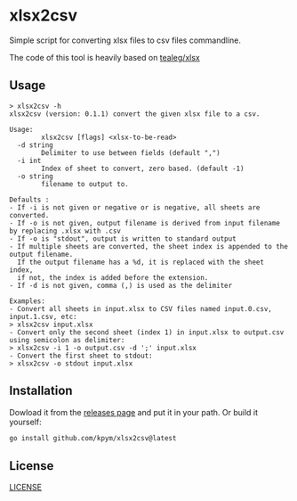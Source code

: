 # xlsx2csv
Simple script for converting xlsx files to csv files commandline. 

The code of this tool is heavily based on [tealeg/xlsx](https://github.com/tealeg/xlsx2csv)

## Usage
```
> xlsx2csv -h
xlsx2csv (version: 0.1.1) convert the given xlsx file to a csv.

Usage:
        xlsx2csv [flags] <xlsx-to-be-read>
  -d string
        Delimiter to use between fields (default ",")
  -i int
        Index of sheet to convert, zero based. (default -1)
  -o string
        filename to output to.

Defaults :
- If -i is not given or negative or is negative, all sheets are converted.       
- If -o is not given, output filename is derived from input filename by replacing .xlsx with .csv
- If -o is "stdout", output is written to standard output
- If multiple sheets are converted, the sheet index is appended to the output filename.
  If the output filename has a %d, it is replaced with the sheet index,
  if not, the index is added before the extension.
- If -d is not given, comma (,) is used as the delimiter

Examples:
- Convert all sheets in input.xlsx to CSV files named input.0.csv, input.1.csv, etc:
> xlsx2csv input.xlsx
- Convert only the second sheet (index 1) in input.xlsx to output.csv using semicolon as delimiter:
> xlsx2csv -i 1 -o output.csv -d ';' input.xlsx
- Convert the first sheet to stdout:
> xlsx2csv -o stdout input.xlsx
```

## Installation

Dowload it from the [releases page](https://github.com/kpym/xlsx2csv/releases) and put it in your path.
Or build it yourself:

```bash
go install github.com/kpym/xlsx2csv@latest
```

## License

[LICENSE](LICENSE)